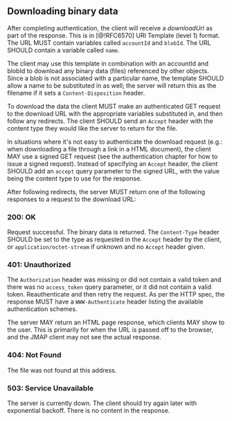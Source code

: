 ## Downloading binary data

After completing authentication, the client will receive a *downloadUrl* as part of the response. This is in [@!RFC6570] URI Template (level 1) format. The URL MUST contain variables called `accountId` and `blobId`. The URL SHOULD contain a variable called `name`.

The client may use this template in combination with an accountId and blobId to download any binary data (files) referenced by other objects. Since a blob is not associated with a particular name, the template SHOULD allow a name to be substituted in as well; the server will return this as the filename if it sets a `Content-Disposition` header.

To download the data the client MUST make an authenticated GET request to the download URL with the appropriate variables substituted in, and then follow any redirects. The client SHOULD send an `Accept` header with the content type they would like the server to return for the file.

In situations where it's not easy to authenticate the download request (e.g.: when downloading a file through a link in a HTML document), the client MAY use a signed GET request (see the authentication chapter for how to issue a signed request). Instead of specifying an `Accept` header, the client SHOULD add an `accept` query parameter to the signed URL, with the value being the content type to use for the response.

After following redirects, the server MUST return one of the following responses to a request to the download URL:

### 200: OK

Request successful. The binary data is returned. The `Content-Type` header SHOULD be set to the type as requested in the `Accept` header by the client, or `application/octet-stream` if unknown and no `Accept` header given.

### 401: Unauthorized

The `Authorization` header was missing or did not contain a valid token and there was no `access_token` query parameter, or it did not contain a valid token. Reauthenticate and then retry the request. As per the HTTP spec, the response MUST have a `WWW-Authenticate` header listing the available authentication schemes.

The server MAY return an HTML page response, which clients MAY show to the user. This is primarily for when the URL is passed off to the browser, and the JMAP client may not see the actual response.

### 404: Not Found

The file was not found at this address.

### 503: Service Unavailable

The server is currently down. The client should try again later with exponential backoff. There is no content in the response.
